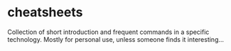 # cheatsheets

Collection of short introduction and frequent commands in a specific technology. Mostly for personal use, unless someone finds it interesting...
